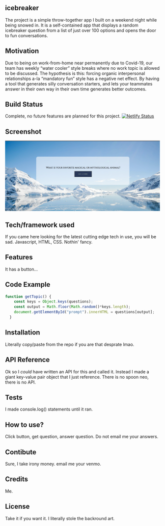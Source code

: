 ## icebreaker
The project is a simple throw-together app I built on a weekend night while being snowed in. It is a self-contained app that displays a random icebreaker question from a list of just over 100 options and opens the door to fun conversations.

## Motivation
Due to being on work-from-home near permanently due to Covid-19, our team has weekly “water cooler” style breaks where no work topic is allowed to be discussed. The hypothesis is this: forcing organic interpersonal relationships a-la “mandatory fun” style has a negative net effect. By having a tool that generates silly conversation starters, and lets your teammates answer in their own way in their own time generates better outcomes. 

## Build Status
Complete, no future features are planned for this project.
[![Netlify Status](https://api.netlify.com/api/v1/badges/691c6c3f-ff1a-4250-8814-d0d38cc3c274/deploy-status)](https://app.netlify.com/sites/sappyicebreakers/deploys)

## Screenshot
![ScreenShot](screenshot.PNG)

## Tech/framework used
If you came here looking for the latest cutting edge tech in use, you will be sad. Javascript, HTML, CSS. Nothin' fancy.

## Features
It has a button...

## Code Example
```javascript
function getTopic() {
    const keys = Object.keys(questions);
    const output = Math.floor(Math.random()*keys.length);
    document.getElementById("prompt").innerHTML = questions[output];
  }
```

## Installation
Literally copy/paste from the repo if you are that desprate lmao.

## API Reference
Ok so I *could* have written an API for this and called it. Instead I made a giant key-value pair object that I just reference. There is no spoon neo, there is no API.

## Tests
I made console.log() statements until it ran.

## How to use?
Click button, get question, answer question. Do not email me your answers.

## Contibute
Sure, I take irony money. email me your venmo.

## Credits
Me.

## License
Take it if you want it. I literally stole the backround art.

